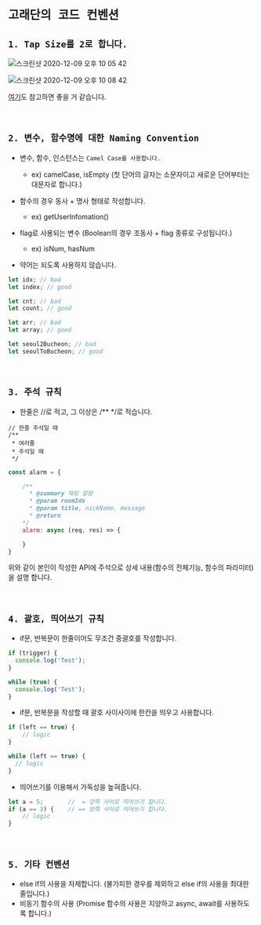 # `고래단의 코드 컨벤션`

## `1. Tap Size를 2로 합니다.`

![스크린샷 2020-12-09 오후 10 05 42](https://user-images.githubusercontent.com/45676906/101633840-32048200-3a6b-11eb-93e1-266b8c40efd5.png)

![스크린샷 2020-12-09 오후 10 08 42](https://user-images.githubusercontent.com/45676906/101635186-f66ab780-3a6c-11eb-9ba1-303ddb561a0a.png)

[여기](https://stajun.tistory.com/entry/Visual-Studio-Code-%ED%83%AD-%EA%B0%84%EA%B2%A9-%EC%84%A4%EC%A0%95%ED%95%98%EA%B8%B0)도 참고하면 좋을 거 같습니다. 

<br>

## `2. 변수, 함수명에 대한 Naming Convention`

- 변수, 함수, 인스턴스는 `Camel Case를 사용합니다.` 
  - ex) camelCase, isEmpty (첫 단어의 글자는 소문자이고 새로운 단어부터는 대문자로 합니다.)

- 함수의 경우 동사 + 명사 형태로 작성합니다. 
  - ex) getUserInfomation()

- flag로 사용되는 변수 (Boolean의 경우 조동사 + flag 종류로 구성됩니다.)
  - ex) isNum, hasNum

- 약어는 되도록 사용하지 않습니다. 

```javascript
let idx; // bad
let index; // good

let cnt; // bad
let count; // good

let arr; // bad
let array; // good

let seoul2Bucheon; // bad
let seoulToBucheon; // good
```

<br>

## `3. 주석 규칙`

- 한줄은 //로 적고, 그 이상은 /** */로 적습니다. 

```
// 한줄 주석일 때
/**
 * 여러줄
 * 주석일 때
 */
```
```javascript
const alarm = {

    /** 
      * @summary 채팅 알람
      * @param roomIdx
      * @param title, nickName, message
      * @return 
    */
    alarm: async (req, res) => {

    }
}
```

위와 같이 본인이 작성한 API에 주석으로 상세 내용(함수의 전체기능, 함수의 파라미터)을 설명 합니다. 

<br>

## `4. 괄호, 띄어쓰기 규칙`

- if문, 반복문이 한줄이어도 무조건 중괄호를 작성합니다. 

```javascript
if (trigger) {
  console.log('Test');
}

while (true) {
  console.log('Test');
}
```

- if문, 반복문을 작성할 때 괄호 사이사이에 한칸을 띄우고 사용합니다. 

```javascript
if (left == true) {
	// logic
}

while (left == true) {
  // logic
}
```

- 띄어쓰기를 이용해서 가독성을 높혀줍니다. 

```javascript
let a = 5;       //  = 양쪽 사이로 띄어쓰기 합니다. 
if (a == 3) {    // == 양쪽 사이로 띄어쓰기 합니다.
	// logic
}
```

<br>

## `5. 기타 컨벤션`

- else if의 사용을 자제합니다. (불가피한 경우를 제외하고 else if의 사용을 최대한 줄입니다.)
- 비동기 함수의 사용 (Promise 함수의 사용은 지양하고 async, await를 사용하도록 합니다.)